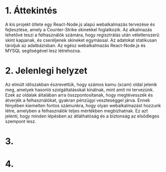 # 1. Áttekintés
A kis projekt ötlete egy React-Node.js alapú webalkalmazás tervezése és fejlesztése, amely a Counter-Strike skinekkel foglalkozik. Az alkalmazás lehetővé teszi a felhasználók számára, hogy regisztrálás után véletlenszerű skint kapjanak, és cseréljenek skineket egymással. Az adatokat statikusan tároljuk az adatbázisban. 
Az egész webalkalmazás React-Node.js és MYSQL segítségével lesz létrehozva.
# 2. Jelenlegi helyzet
Az elmúlt időszakban észrevettük, hogy számos kamu (scam) oldal jelenik meg, amelyek hasonló szolgáltatásokat kínálnak, mint amit mi tervezünk. Ezek az oldalak általában arra összpontosítanak, hogy megtévesszék és átverjék a felhasználókat, gyakran pénzügyi veszteséggel járva.
Ennek fényében kiemelten fontos számunkra, hogy olyan webalkalmazást hozzunk létre, amelyben a felhasználók teljes mértékben megbízhatnak. Ez azt jelenti, hogy minden lépésben az átláthatóság és a biztonság az elsődleges szempont lesz.
# 3.
# 4.